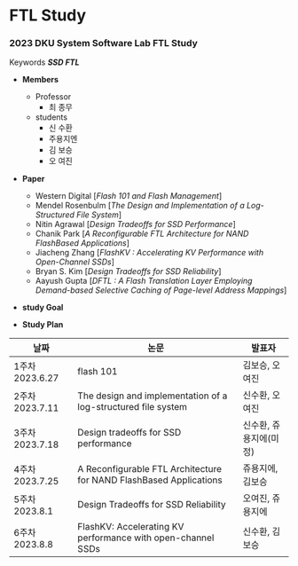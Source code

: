 # FTL Study

### 2023 DKU System Software Lab FTL Study

Keywords **_SSD FTL_** 

* **Members**
    - Professor 
        + 최 종무
    - students
        + 신 수환
        + 주용지엔
        + 김 보승
        + 오 여진

*  **Paper**
    - Western Digital  [_Flash 101 and Flash Management_]
    - Mendel Rosenbulm [_The Design and Implementation of a Log-Structured File System_]
    - Nitin Agrawal [_Design Tradeoffs for SSD Performance_]
    - Chanik Park [_A Reconfigurable FTL Architecture for NAND FlashBased Applications_]
    - Jiacheng Zhang [_FlashKV : Accelerating KV Performance with Open-Channel SSDs_]
    - Bryan S. Kim [_Design Tradeoffs for SSD Reliability_]
    - Aayush Gupta [_DFTL : A Flash Translation Layer Employing Demand-based Selective Caching of Page-level Address Mappings_]

* **study Goal**

* **Study Plan**

|날짜|논문|발표자|
|---|---|---|
|1주차 2023.6.27|flash 101|김보승, 오여진|
|2주차 2023.7.11|The design and implementation of a log-structured file system|신수환, 오여진|
|3주차 2023.7.18|Design tradeoffs for SSD performance|신수환, 쥬용지에(미정)|
|4주차 2023.7.25|A Reconfigurable FTL Architecture for NAND FlashBased Applications|쥬용지에, 김보승|
|5주차 2023.8.1|Design Tradeoffs for SSD Reliability|오여진, 쥬용지에|
|6주차 2023.8.8|FlashKV: Accelerating KV performance with open-channel SSDs|신수환, 김보승|
